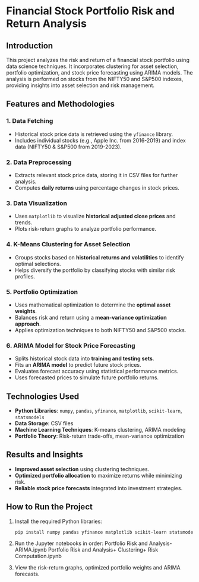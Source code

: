 # **Financial Stock Portfolio Risk and Return Analysis**

## **Introduction**  
This project analyzes the risk and return of a financial stock portfolio using data science techniques. It incorporates clustering for asset selection, portfolio optimization, and stock price forecasting using ARIMA models. The analysis is performed on stocks from the NIFTY50 and S&P500 indexes, providing insights into asset selection and risk management.  

## **Features and Methodologies**  

### **1. Data Fetching**  
- Historical stock price data is retrieved using the `yfinance` library.  
- Includes individual stocks (e.g., Apple Inc. from 2016-2019) and index data (NIFTY50 & S&P500 from 2019-2023).  

### **2. Data Preprocessing**  
- Extracts relevant stock price data, storing it in CSV files for further analysis.  
- Computes **daily returns** using percentage changes in stock prices.  

### **3. Data Visualization**  
- Uses `matplotlib` to visualize **historical adjusted close prices** and trends.  
- Plots risk-return graphs to analyze portfolio performance.  

### **4. K-Means Clustering for Asset Selection**  
- Groups stocks based on **historical returns and volatilities** to identify optimal selections.  
- Helps diversify the portfolio by classifying stocks with similar risk profiles.  

### **5. Portfolio Optimization**  
- Uses mathematical optimization to determine the **optimal asset weights**.  
- Balances risk and return using a **mean-variance optimization approach**.  
- Applies optimization techniques to both NIFTY50 and S&P500 stocks.  

### **6. ARIMA Model for Stock Price Forecasting**  
- Splits historical stock data into **training and testing sets**.  
- Fits an **ARIMA model** to predict future stock prices.  
- Evaluates forecast accuracy using statistical performance metrics.  
- Uses forecasted prices to simulate future portfolio returns.  

## **Technologies Used**  
- **Python Libraries**: `numpy`, `pandas`, `yfinance`, `matplotlib`, `scikit-learn`, `statsmodels`  
- **Data Storage**: CSV files  
- **Machine Learning Techniques**: K-means clustering, ARIMA modeling  
- **Portfolio Theory**: Risk-return trade-offs, mean-variance optimization  

## **Results and Insights**  
- **Improved asset selection** using clustering techniques.  
- **Optimized portfolio allocation** to maximize returns while minimizing risk.  
- **Reliable stock price forecasts** integrated into investment strategies.  

## **How to Run the Project**  
1. Install the required Python libraries:  
   ```bash
   pip install numpy pandas yfinance matplotlib scikit-learn statsmodels

2. Run the Jupyter notebooks in order:
   Portfolio Risk and Analysis- ARIMA.ipynb
   Portfolio Risk and Analysis+ Clustering+ Risk Computation.ipynb
   
4. View the risk-return graphs, optimized portfolio weights and ARIMA forecasts.
